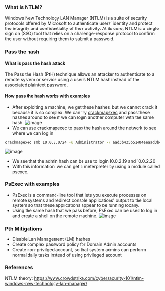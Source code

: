 ### What is NTLM?
Windows New Technology LAN Manager (NTLM) is a suite of security protocols offered by Microsoft to authenticate users’ identity and protect the integrity and confidentiality of their activity. At its core, NTLM is a single sign on (SSO) tool that relies on a challenge-response protocol to confirm the user without requiring them to submit a password.

### Pass the hash
#### What is pass the hash attack
The Pass the Hash (PtH) technique allows an attacker to authenticate to a remote system or service using a user’s NTLM hash instead of the associated plaintext password.

#### How pass the hash works with examples
-	After exploiting a machine, we get these hashes, but we cannot crack it because it is so complex. We can try [crackmapexec](https://github.com/Porchetta-Industries/CrackMapExec) and pass these hashes around to see if we can login another computer with the same hash.
![image](https://user-images.githubusercontent.com/112114250/202681025-bb8e8fed-acae-466a-b32e-fc1a487c20f4.png)
- We can use crackmapexec to pass the hash around the network to see where we can log in
```bash
crackmapexec smb 10.0.2.0/24 -u Administrator -H aad3b435b51404eeaad3b435b51404ee:e45a314c664d40a227f9540121d1a29d
```
![image](https://user-images.githubusercontent.com/112114250/202681298-7a82b0fe-1927-4c37-bd8c-744e3f7158e7.png)
-	We see that the admin hash can be use to login 10.0.2.19 and 10.0.2.20 
- With this information, we can get a meterpreter by using a module called psexec.

### PsExec with examples
-	PsExec is a command-line tool that lets you execute processes on remote systems and redirect console applications' output to the local system so that these applications appear to be running locally.
-	Using the same hash that we pass before, PsExec can be used to log in and create a shell on the remote machine.
![image](https://user-images.githubusercontent.com/112114250/202682339-ab8d2e8f-6be4-4671-8089-fd23ebe9a3af.png)

### Pth Mitigations
- Disable Lan Management (LM) hashes
- Create complex password policy for Domain Admin accounts
- Create non-privilged account, so that system admins can perform normal daily tasks instead of using privileged account

### References
NTLM theory: https://www.crowdstrike.com/cybersecurity-101/ntlm-windows-new-technology-lan-manager/
